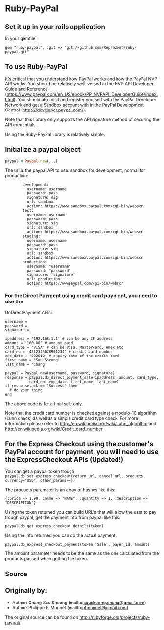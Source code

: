 # Ruby-PayPal

## Set it up in your rails application

In your gemfile:

`gem "ruby-paypal", :git => "git://github.com/Reprazent/ruby-paypal.git"`


## To use Ruby-PayPal

It's critical that you understand how PayPal works and how the PayPal NVP API
works. You should be relatively well-versed in the NVP API Developer Guide and
Reference (https://www.paypal.com/en_US/ebook/PP_NVPAPI_DeveloperGuide/index.html).
You should also visit and register yourself with the PayPal Developer Network
and get a Sandbox account with in the PayPal Development Central
(https://developer.paypal.com/).

Note that this library only supports the API signature method of securing the API credentials.

Using the Ruby-PayPal library is relatively simple:

## Initialize a paypal object

```ruby
paypal = Paypal.new(,,,)
```
The url is the paypal API to use: sandbox for development, normal for production:

```
        development:
          username: username
          password: pass
          signature: sig
          url: sandbox
          action: https://www.sandbox.paypal.com/cgi-bin/webscr
        test:
          username: username
          password: pass
          signature: sig
          url: sandbox
          action: https://www.sandbox.paypal.com/cgi-bin/webscr
        staging:
          username: username
          password: pass
          signature: sig
          url: sandbox
          action: https://www.sandbox.paypal.com/cgi-bin/webscr
        production:
          username: "username"
          password: "password"
          signature: "signature"
          url: production
          action: https://wwwpaypal.com/cgi-bin/webscr
```

### For the Direct Payment using credit card payment, you need to use the
DoDirectPayment APIs:

    username = 
    password = 
    signature = 

    ipaddress = '192.168.1.1' # can be any IP address
    amount = '100.00' # amount paid
    card_type = 'VISA' # can be Visa, Mastercard, Amex etc
    card_no = '4512345678901234' # credit card number
    exp_date = '022010' # expiry date of the credit card
    first_name = 'Sau Sheong'
    last_name = 'Chang'

    paypal = Paypal.new(username, password, signature)
    response = paypal.do_direct_payment_sale(ipaddress, amount, card_type,
               card_no, exp_date, first_name, last_name)
    if response.ack == 'Success' then
      # do your thing
    end

The above code is for a final sale only.

Note that the credit card number is checked against a modulo-10 algorithm (Luhn check) as well as a simple credit card
type check. For more information please refer to http://en.wikipedia.org/wiki/Luhn_algorithm and
http://en.wikipedia.org/wiki/Credit_card_number

## For the Express Checkout using the customer's PayPal account for payment, you will need to use the ExpressCheckout APIs (Updated!)

You can get a paypal token trough `paypal.do_set_express_checkout(return_url, cancel_url, products, currency="USD", other_params={})`

The products parameter is an array of hashes like this:

`{:price => 1.99, :name => "NAME", :quantity => 1, :description => "DESCRIPTION"}`

Using the token returned you can build URL's that will allow the user to pay trough paypal, get the payment info from paypal like this:

`paypal.do_get_express_checkout_details(token)`

Using the info returned you can do the actual payment:

`paypal.do_express_checkout_payment(token,'Sale', payer_id, amount)`

The amount parameter needs to be the same as the one calculated from the products passed when getting the token.

## Source

## Originally by:

- Author:  Chang Sau Sheong  (mailto:sausheong.chang@gmail.com)
- Author:  Philippe F. Monnet (mailto:pfmonnet@gmail.com)

The original source can be found on http://rubyforge.org/projects/ruby-paypal/
